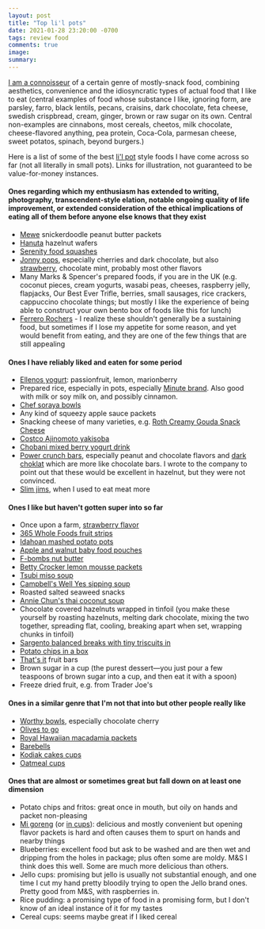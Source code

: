 ```yaml
---
layout: post
title: "Top li'l pots"
date: 2021-01-28 23:20:00 -0700
tags: review food
comments: true
image:
summary:
---
```

[I am a connoisseur](https://worldspiritsockpuppet.com/2021/01/24/lil-pots.html) of a certain genre of mostly-snack food, combining aesthetics, convenience and the idiosyncratic types of actual food that I like to eat (central examples of food whose substance I like, ignoring form, are parsley, farro, black lentils, pecans, craisins, dark chocolate, feta cheese, swedish crispbread, cream, ginger, brown or raw sugar on its own. Central non-examples are cinnabons, most cereals, cheetos, milk chocolate, cheese-flavored anything, pea protein, Coca-Cola, parmesan cheese, sweet potatos, spinach, beyond burgers.)

Here is a list of some of the best [li'l pot](https://worldspiritsockpuppet.com/2021/01/24/lil-pots.html) style foods I have come across so far (not all literally in small pots). Links for illustration, not guaranteed to be value-for-money instances.<!--ex-->

#### Ones regarding which my enthusiasm has extended to writing, photography, transcendent-style elation, notable ongoing quality of life improvement, or extended consideration of the ethical implications of eating all of them before anyone else knows that they exist

- [Mewe](https://www.mewenutrition.com/products/snickerdoodle-peanut-butter) snickerdoodle peanut butter packets
- [Hanuta](https://www.amazon.com/Ferrero-Hanuta-Wafers-Filled-Hazelnut/dp/B0083GM8EO/ref=sr_1_4?dchild=1&keywords=hazelnut+wafer&psr=EY17&qid=1611896612&s=todays-deals&sr=1-4-catcorr) hazelnut wafers
- [Serenity food squashes](https://www.amazon.com/Serenity-Kids-Organic-Kabocha-Butternut/dp/B07TKYR9PT/ref=sr_1_16?crid=2VNSZAT8XU7F1&dchild=1&keywords=serenity+kids+baby+food+squashes&qid=1611897287&sprefix=squashes+baby+food+serenity%2Caps%2C224&sr=8-16)
- [Jonny pops](https://www.jonnypops.com/), especially cherries and dark chocolate, but also [strawberry](https://www.amazon.com/JonnyPops-Summer-Strawberries-Fresh-Cream/dp/B084DY78PP/ref=sr_1_2_0o_fs?dchild=1&keywords=jonny+pops&psr=EY17&qid=1611897348&s=todays-deals&sr=1-2), chocolate mint, probably most other flavors
- Many Marks & Spencer's prepared foods, if you are in the UK (e.g. coconut pieces, cream yogurts, wasabi peas, cheeses, raspberry jelly, flapjacks, Our Best Ever Trifle, berries, small sausages, rice crackers, cappuccino chocolate things; but mostly I like the experience of being able to construct your own bento box of foods like this for lunch)
- [Ferrero Rochers](https://www.amazon.com/Ferrero-Rocher-Hazelnut-Chocolate-Count/dp/B002Y1Z80U/ref=sr_1_1?crid=2FJU7Q5LZKPQD&dchild=1&keywords=ferrero+rocher&qid=1611896696&sprefix=fererro+%2Caps%2C241&sr=8-1) - I realize these shouldn't generally be a sustaining food, but sometimes if I lose my appetite for some reason, and yet would benefit from eating, and they are one of the few things that are still appealing

#### Ones I have reliably liked and eaten for some period
- [Ellenos yogurt](https://www.amazon.com/gp/product/B07SCHCB3T?fpw=alm&almBrandId=QW1hem9uIEZyZXNo): passionfruit, lemon, marionberry
- Prepared rice, especially in pots, especially [Minute brand](https://www.amazon.com/Minute-Ready-Serve-Grain-White/dp/B00GWR5P6E/ref=sr_1_42?dchild=1&keywords=ready+rice&qid=1611898805&sr=8-42). Also good with milk or soy milk on, and possibly cinnamon.
- [Chef soraya bowls](https://www.amazon.com/Chef-Soraya-Plant-Based-Flavor/dp/B078C6NMK9/ref=sr_1_2?crid=3TBBD5JNY8GB8&dchild=1&keywords=chef+soraya+bowls&qid=1611897431&sprefix=chef+soraya%2Caps%2C229&sr=8-2)
- Any kind of squeezy apple sauce packets
- Snacking cheese of many varieties, e.g. [Roth Creamy Gouda Snack Cheese](https://www.amazon.com/gp/product/B07FXLW24T?fpw=alm&almBrandId=QW1hem9uIEZyZXNo)
- [Costco Ajinomoto yakisoba](https://www.costcuisine.com/post/costco-ajinomoto-vegetable-yakisoba-review)
- [Chobani mixed berry yogurt drink](https://www.target.com/p/chobani-mixed-berries-greek-style-yogurt-drink-7-fl-oz/-/A-50905886)
- [Power crunch bars](https://www.amazon.com/Power-Crunch-Original-Protein-Variety/dp/B07NGWX463/ref=sr_1_1?dchild=1&keywords=power+crunch&qid=1611896517&sr=8-1), especially peanut and chocolate flavors and [dark choklat](https://www.amazon.com/BioNutritional-Research-Choklat-Protein-Chocolate/dp/B001GL68V2/ref=sr_1_1?dchild=1&keywords=power+crunch+dark+choklat&qid=1611896472&sr=8-1) which are more like chocolate bars. I wrote to the company to point out that these would be excellent in hazelnut, but they were not convinced.
- [Slim jims](https://www.amazon.com/Slim-Jim-Original-Snack-Sticks/dp/B01LXN602O/ref=sr_1_3?dchild=1&keywords=slim+jim&qid=1611900767&sr=8-3), when I used to eat meat more

#### Ones I like but haven't gotten super into so far
- Once upon a farm, [strawberry flavor](https://www.amazon.com/gp/product/B0727WCGN8?fpw=alm&almBrandId=QW1hem9uIEZyZXNo)
- [365 Whole Foods fruit strips](https://www.amazon.com/gp/product/B08222Q4FP?fpw=alm&almBrandId=QW1hem9uIEZyZXNo)
- [Idahoan mashed potato pots](https://www.amazon.com/Idahoan-Buttery-Homestyle-Mashed-Potatoes/dp/B01N3CSM9Y/ref=sr_1_1?dchild=1&keywords=idahoan+mashed+potato+cup&qid=1611897483&sr=8-1)
- [Apple and walnut baby food pouches](https://www.amazon.com/Happy-Organics-Blends-Organic-Bananas/dp/B08B6XKK7S/ref=sr_1_1?dchild=1&keywords=apple%2Bwalnut%2Bhappy%2Bbaby&qid=1611897554&sr=8-1&th=1)
- [F-bombs nut butter](https://www.amazon.com/FBOMB-Butter-16Count-Bomb-Variety/dp/B07KTR5626/ref=sxts_sxwds-bia-wc-rsf-lq2a1_0?cv_ct_cx=f+bombs&dchild=1&keywords=f+bombs&pd_rd_i=B07KTR5626&pd_rd_r=7f2ced92-3ffd-4bf4-ba55-bb8b583443e3&pd_rd_w=E6qe6&pd_rd_wg=aVVmg&pf_rd_p=52f9c563-bb87-44f4-9d9d-e1c03402d90f&pf_rd_r=KQ3ETGGGGQP2V0P1596G&psc=1&qid=1611897606&sr=1-1-d3e58e83-6458-471c-a87e-175495b96a10)
- [Betty Crocker lemon mousse packets](https://www.amazon.com/Betty-Crocker-Chilled-Drizzle-Topping/dp/B07QZTHJKW/ref=sr_1_2?dchild=1&keywords=betty+crocker+chilled+treats&qid=1611897921&sr=8-2)
- [Tsubi miso soup](https://www.amazon.com/Tsubi-Soup-INSTANT-NON-GMO-Servings/dp/B08L8QBSFR/ref=sr_1_32?dchild=1&keywords=miso+soup+packets&qid=1611898333&sr=8-32)
- [Campbell's Well Yes sipping soup](https://www.amazon.com/Campbells-Well-Yes-Sipping-Roasted/dp/B07DP2CXX1/ref=sr_1_3?crid=3CDRMXYWQJIM3&dchild=1&keywords=sipping+soup&qid=1611898422&sprefix=soup+sipping+cup+reusable%2Caps%2C223&sr=8-3)
- Roasted salted seaweed snacks
- [Annie Chun's thai coconut soup](https://www.amazon.com/Annie-Chuns-Coconut-Hokkien-Noodles/dp/B07CWYTKV7/ref=sr_1_2?dchild=1&keywords=annie+chun+coconut&qid=1611899120&sr=8-2)
- Chocolate covered hazelnuts wrapped in tinfoil (you make these yourself by roasting hazelnuts, melting dark chocolate, mixing the two together, spreading flat, cooling, breaking apart when set, wrapping chunks in tinfoil)
- [Sargento balanced breaks with tiny triscuits in](https://www.amazon.com/Sargento-Balanced-Crackers-TRISCUIT-Original/dp/B08LRQ44MD/ref=sr_1_2_0o_fs?crid=3SPD8DV18H4K8&dchild=1&keywords=sargento+balanced+breaks+crackers&qid=1611898944&sprefix=sargento+%2Caps%2C241&sr=8-2)
- [Potato chips in a box](https://worldspiritsockpuppet.com/2021/01/08/why-not-box-of-chips-edition.html)
- [That's it](https://www.amazon.com/Thats-Variety-Blueberry-Strawberry/dp/B07YTJFLGT/ref=bmx_7?pd_rd_w=50BU1&pf_rd_p=82aca571-3653-4c76-afa2-d596d18861b7&pf_rd_r=ZQEXPB7235T5EE8TQ5SB&pd_rd_r=e5ab3508-0d3a-4095-abea-3640461a012e&pd_rd_wg=bsbpR&pd_rd_i=B07YTJFLGT&psc=1) fruit bars
- Brown sugar in a cup (the purest dessert&mdash;you just pour a few teaspoons of brown sugar into a cup, and then eat it with a spoon)
- Freeze dried fruit, e.g. from Trader Joe's

#### Ones in a similar genre that I'm not that into but other people really like
- [Worthy bowls](https://www.amazon.com/Blended-non-gmo-protein-healthy-Strawberry/dp/B07QLNH3BM/ref=sr_1_1?dchild=1&keywords=worthy%2Bbowl&psr=EY17&qid=1611898904&s=todays-deals&sr=1-1-catcorr&th=1), especially chocolate cherry
- [Olives to go](https://www.amazon.com/Pearls-Olives-Large-Pitted-24-Cups/dp/B00CLDLA1W/ref=sr_1_6_0o_fs?crid=3JRZ65L20P4KB&dchild=1&keywords=single+serve+olives&qid=1611904494&sprefix=olives%2Caps%2C241&sr=8-6)
- [Royal Hawaiian macadamia packets](https://www.amazon.com/Royal-Hawaiian-Macadamia-Salted-Snack-Packages-Low/dp/B07KQNQGN5/ref=sr_1_9?dchild=1&keywords=macadamia+nuts&qid=1611900656&sr=8-9)
- [Barebells](https://www.amazon.com/Barebells-Salty-Peanut-Protein-protein/dp/B08KWGG1JG/ref=sr_1_1?dchild=1&keywords=barebells+peanut&qid=1611900696&sr=8-1)
- [Kodiak cakes cups](https://www.amazon.com/Kodiak-Cakes-Cups-Variety-Different/dp/B07C7WLFQK/ref=sr_1_3?dchild=1&keywords=kodiak+cakes+cups&qid=1611900721&sr=8-3)
- [Oatmeal cups](https://www.amazon.com/Quaker-Medleys-Flavor-Variety-12Count/dp/B07N3GWVHQ/ref=sr_1_5?dchild=1&keywords=oatmeal+cups&qid=1611900835&sr=8-5)

#### Ones that are almost or sometimes great but fall down on at least one dimension
- Potato chips and fritos: great once in mouth, but oily on hands and packet non-pleasing
- [Mi goreng](https://www.amazon.com/Indomie-Variety-Pack-Noodles-Chicken/dp/B00WBFGVZK/ref=sr_1_33?dchild=1&keywords=mi+goreng&qid=1611900900&sr=8-33) (or [in cups](https://www.amazon.com/Indomie-NOODLES-Noodles-100-HALAL-Goreng/dp/B009S1BMUO/ref=sr_1_1?dchild=1&keywords=mi+goreng+cup&qid=1611900924&sr=8-1)): delicious and mostly convenient but opening flavor packets is hard and often causes them to spurt on hands and nearby things
- Blueberries: excellent food but ask to be washed and are then wet and dripping from the holes in package; plus often some are moldy. M&S I think does this well. Some are much more delicious than others.
- Jello cups: promising but jello is usually not substantial enough, and one time I cut my hand pretty bloodily trying to open the Jello brand ones. Pretty good from M&S, with raspberries in.
- Rice pudding: a promising type of food in a promising form, but I don't know of an ideal instance of it for my tastes
- Cereal cups: seems maybe great if I liked cereal
